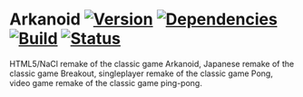 # Arkanoid [![Version](https://badge.fury.io/gh/hunsdetroyes%2Farkanoid.png)](http://badge.fury.io/gh/hunsdetroyes%2Farkanoid) [![Dependencies](https://david-dm.org/hunsdetroyes/arkanoid.png?theme=shields.io)](https://david-dm.org/hunsdetroyes/arkanoid) [![Build](https://travis-ci.org/hunsdetroyes/arkanoid.png?branch=master)](https://travis-ci.org/hunsdetroyes/arkanoid) [![Status](http://statusbadge.herokuapp.com/http%3A%2F%2Farkanoid.herokuapp.com%2F)](http://arkanoid.herokuapp.com/)
HTML5/NaCl remake of the classic game Arkanoid, Japanese remake of the classic game Breakout, singleplayer remake of the classic game Pong, video game remake of the classic game ping-pong.
